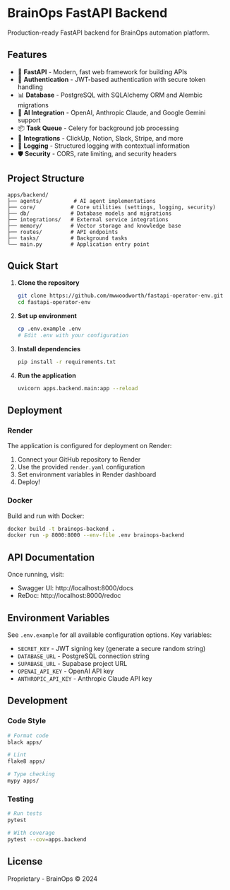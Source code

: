 # BrainOps FastAPI Backend

Production-ready FastAPI backend for BrainOps automation platform.

## Features

- 🚀 **FastAPI** - Modern, fast web framework for building APIs
- 🔐 **Authentication** - JWT-based authentication with secure token handling
- 📊 **Database** - PostgreSQL with SQLAlchemy ORM and Alembic migrations
- 🧠 **AI Integration** - OpenAI, Anthropic Claude, and Google Gemini support
- 📦 **Task Queue** - Celery for background job processing
- 🔄 **Integrations** - ClickUp, Notion, Slack, Stripe, and more
- 📝 **Logging** - Structured logging with contextual information
- 🛡️ **Security** - CORS, rate limiting, and security headers

## Project Structure

```
apps/backend/
├── agents/          # AI agent implementations
├── core/           # Core utilities (settings, logging, security)
├── db/             # Database models and migrations
├── integrations/   # External service integrations
├── memory/         # Vector storage and knowledge base
├── routes/         # API endpoints
├── tasks/          # Background tasks
└── main.py         # Application entry point
```

## Quick Start

1. **Clone the repository**
   ```bash
   git clone https://github.com/mwwoodworth/fastapi-operator-env.git
   cd fastapi-operator-env
   ```

2. **Set up environment**
   ```bash
   cp .env.example .env
   # Edit .env with your configuration
   ```

3. **Install dependencies**
   ```bash
   pip install -r requirements.txt
   ```

4. **Run the application**
   ```bash
   uvicorn apps.backend.main:app --reload
   ```

## Deployment

### Render

The application is configured for deployment on Render:

1. Connect your GitHub repository to Render
2. Use the provided `render.yaml` configuration
3. Set environment variables in Render dashboard
4. Deploy!

### Docker

Build and run with Docker:

```bash
docker build -t brainops-backend .
docker run -p 8000:8000 --env-file .env brainops-backend
```

## API Documentation

Once running, visit:
- Swagger UI: http://localhost:8000/docs
- ReDoc: http://localhost:8000/redoc

## Environment Variables

See `.env.example` for all available configuration options. Key variables:

- `SECRET_KEY` - JWT signing key (generate a secure random string)
- `DATABASE_URL` - PostgreSQL connection string
- `SUPABASE_URL` - Supabase project URL
- `OPENAI_API_KEY` - OpenAI API key
- `ANTHROPIC_API_KEY` - Anthropic Claude API key

## Development

### Code Style

```bash
# Format code
black apps/

# Lint
flake8 apps/

# Type checking
mypy apps/
```

### Testing

```bash
# Run tests
pytest

# With coverage
pytest --cov=apps.backend
```

## License

Proprietary - BrainOps © 2024